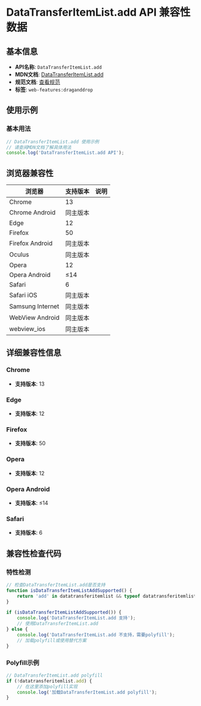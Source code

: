 # DataTransferItemList.add API 兼容性数据

## 基本信息

- **API名称**: `DataTransferItemList.add`
- **MDN文档**: [DataTransferItemList.add](https://developer.mozilla.org/docs/Web/API/DataTransferItemList/add)
- **规范文档**: [查看规范](https://html.spec.whatwg.org/multipage/dnd.html#dom-datatransferitemlist-add-dev)
- **标签**: `web-features:draganddrop`

## 使用示例

### 基本用法

```javascript
// DataTransferItemList.add 使用示例
// 请查阅MDN文档了解具体用法
console.log('DataTransferItemList.add API');
```

## 浏览器兼容性

| 浏览器 | 支持版本 | 说明 |
|--------|----------|------|
| Chrome | 13 |  |
| Chrome Android | 同主版本 |  |
| Edge | 12 |  |
| Firefox | 50 |  |
| Firefox Android | 同主版本 |  |
| Oculus | 同主版本 |  |
| Opera | 12 |  |
| Opera Android | ≤14 |  |
| Safari | 6 |  |
| Safari iOS | 同主版本 |  |
| Samsung Internet | 同主版本 |  |
| WebView Android | 同主版本 |  |
| webview_ios | 同主版本 |  |

## 详细兼容性信息

### Chrome

- **支持版本**: 13

### Edge

- **支持版本**: 12

### Firefox

- **支持版本**: 50

### Opera

- **支持版本**: 12

### Opera Android

- **支持版本**: ≤14

### Safari

- **支持版本**: 6

## 兼容性检查代码

### 特性检测

```javascript
// 检查DataTransferItemList.add是否支持
function isDataTransferItemListAddSupported() {
    return 'add' in datatransferitemlist && typeof datatransferitemlist.add === 'function';
}

if (isDataTransferItemListAddSupported()) {
    console.log('DataTransferItemList.add 支持');
    // 使用DataTransferItemList.add
} else {
    console.log('DataTransferItemList.add 不支持，需要polyfill');
    // 加载polyfill或使用替代方案
}
```

### Polyfill示例

```javascript
// DataTransferItemList.add polyfill
if (!datatransferitemlist.add) {
    // 在这里添加polyfill实现
    console.log('加载DataTransferItemList.add polyfill');
}
```

